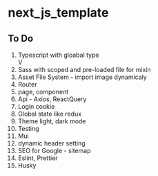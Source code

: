 # next_js_template

## To Do

<ol>
<li>Typescript with gloabal type</li> V
<li>Sass with scoped and pre-loaded file for mixin</li>
<li>Asset File System - import image dynamicaly </li>
<li>Router</li>
<li>page, component</li>
<li>Api - Axios, ReactQuery</li>
<li>Login cookie</li>
<li>Global state like redux </li>
<li>Theme light, dark mode</li>
<li>Testing </li>
<li>Mui</li>
<li>dynamic header setting</li>
<li>SEO for Google - sitemap </li>
<li>Eslint, Prettier </li>
<li>Husky </li>
</ol>
